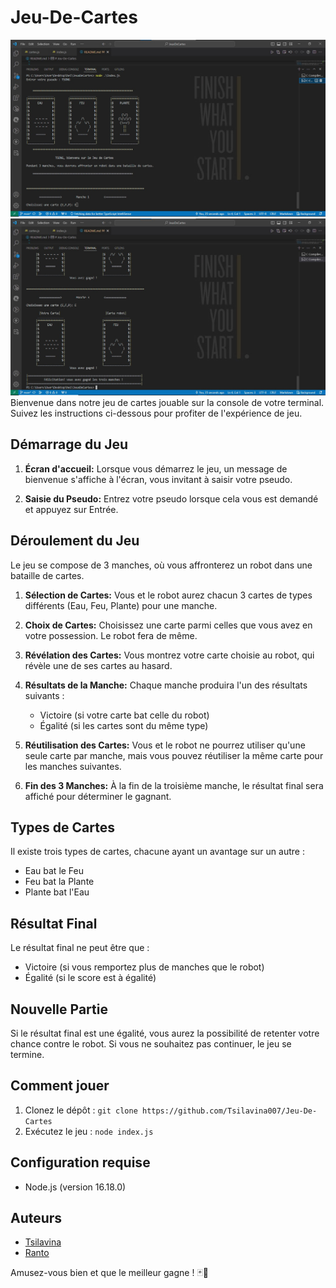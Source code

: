 # Jeu-De-Cartes

![Capture](capture.jpg)
![Capture](capture2.jpg)
Bienvenue dans notre jeu de cartes jouable sur la console de votre terminal. Suivez les instructions ci-dessous pour profiter de l'expérience de jeu.


## Démarrage du Jeu

1. **Écran d'accueil:** Lorsque vous démarrez le jeu, un message de bienvenue s'affiche à l'écran, vous invitant à saisir votre pseudo.

2. **Saisie du Pseudo:** Entrez votre pseudo lorsque cela vous est demandé et appuyez sur Entrée.


## Déroulement du Jeu

Le jeu se compose de 3 manches, où vous affronterez un robot dans une bataille de cartes.

1. **Sélection de Cartes:** Vous et le robot aurez chacun 3 cartes de types différents (Eau, Feu, Plante) pour une manche.

2. **Choix de Cartes:** Choisissez une carte parmi celles que vous avez en votre possession. Le robot fera de même.

3. **Révélation des Cartes:** Vous montrez votre carte choisie au robot, qui révèle une de ses cartes au hasard.

4. **Résultats de la Manche:** Chaque manche produira l'un des résultats suivants :
   - Victoire (si votre carte bat celle du robot)
   - Égalité (si les cartes sont du même type)

5. **Réutilisation des Cartes:** Vous et le robot ne pourrez utiliser qu'une seule carte par manche, mais vous pouvez réutiliser la même carte pour les manches suivantes.

6. **Fin des 3 Manches:** À la fin de la troisième manche, le résultat final sera affiché pour déterminer le gagnant.



## Types de Cartes

Il existe trois types de cartes, chacune ayant un avantage sur un autre :
- Eau bat le Feu
- Feu bat la Plante
- Plante bat l'Eau



## Résultat Final

Le résultat final ne peut être que :
- Victoire (si vous remportez plus de manches que le robot)
- Égalité (si le score est à égalité)



## Nouvelle Partie

Si le résultat final est une égalité, vous aurez la possibilité de retenter votre chance contre le robot. Si vous ne souhaitez pas continuer, le jeu se termine.



## Comment jouer
1. Clonez le dépôt : `git clone https://github.com/Tsilavina007/Jeu-De-Cartes`
2. Exécutez le jeu : `node index.js`



## Configuration requise
- Node.js (version 16.18.0)



## Auteurs
- [Tsilavina](https://github.com/votre-utilisateur)
- [Ranto](https://github.com/Ranto-creat)


Amusez-vous bien et que le meilleur gagne ! 🃏🤖